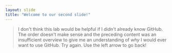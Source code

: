 ```yaml
---
layout: slide
title: "Welcome to our second slide!"
---
```

> I don't think this lab would be helpful if I didn't already know GitHub. The order doesn't make sense and the preceding content was an insufficient overview to give me an understanding of _why_ I would ever want to use GitHub. Try again.
Use the left arrow to go back!
